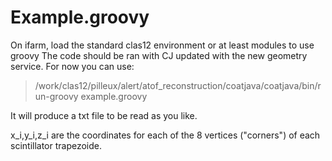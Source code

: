 # Example.groovy
On ifarm, load the standard clas12 environment or at least modules to use groovy
The code should be ran with CJ updated with the new geometry service. For now you can use:
>/work/clas12/pilleux/alert/atof_reconstruction/coatjava/coatjava/bin/run-groovy example.groovy

It will produce a txt file to be read as you like. 

x_i,y_i,z_i are the coordinates for each of the 8 vertices ("corners") of each scintillator trapezoide.
